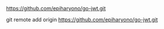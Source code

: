 

https://github.com/epiharyono/go-jwt.git

git remote add origin https://github.com/epiharyono/go-jwt.git
